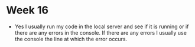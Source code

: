 # Week 16
- Yes I usually run my code in the local server and see if it is running or if there are any errors in the console. If there are any errors I usually use the console the line at which the error occurs. 